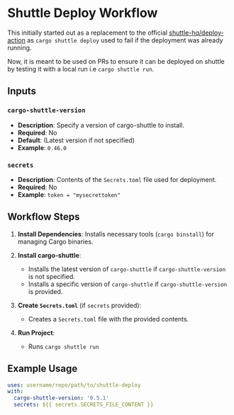 # Shuttle Deploy Workflow

This initially started out as a replacement to the official [shuttle-hq/deploy-action](https://github.com/shuttle-hq/deploy-action) as `cargo shuttle deploy` used to fail if the deployment was already running.

Now, it is meant to be used on PRs to ensure it can be deployed on shuttle by testing it with a local run i.e `cargo shuttle run`.
 
## Inputs

### `cargo-shuttle-version`
- **Description**: Specify a version of cargo-shuttle to install.
- **Required**: No
- **Default**: (Latest version if not specified)
- **Example**: `0.46.0`

### `secrets`
- **Description**: Contents of the `Secrets.toml` file used for deployment.
- **Required**: No
- **Example**: `token = "mysecrettoken"`

## Workflow Steps

1. **Install Dependencies**: Installs necessary tools (`cargo binstall`) for managing Cargo binaries.

2. **Install cargo-shuttle**:
   - Installs the latest version of `cargo-shuttle` if `cargo-shuttle-version` is not specified.
   - Installs a specific version of `cargo-shuttle` if `cargo-shuttle-version` is provided.

3. **Create `Secrets.toml`** (if `secrets` provided):
   - Creates a `Secrets.toml` file with the provided contents.

4. **Run Project**:
   - Runs `cargo shuttle run`

## Example Usage

```yaml
uses: username/repo/path/to/shuttle-deploy
with:
  cargo-shuttle-version: '0.5.1'
  secrets: ${{ secrets.SECRETS_FILE_CONTENT }}
```
